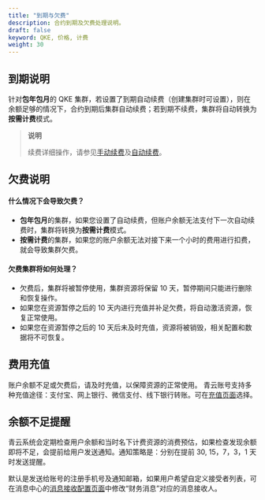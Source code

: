 ```yaml
---
title: "到期与欠费"
description: 合约到期及欠费处理说明。
draft: false
keyword: QKE, 价格, 计费
weight: 30
---
```


## 到期说明

针对**包年包月**的 QKE 集群，若设置了到期自动续费（创建集群时可设置），则在余额足够的情况下，合约到期后集群自动续费；若到期不续费，集群将自动转换为**按需计费**模式。

>**说明**
>
>续费详细操作，请参见[手动续费](/container/qke_plus/manual/bill_operation/apply_renewal/)及[自动续费](/container/qke_plus/manual/bill_operation/auto_renewal/)。

## 欠费说明

#### 什么情况下会导致欠费？

- **包年包月**的集群，如果您设置了自动续费，但账户余额无法支付下一次自动续费时，集群将转换为**按需计费**模式。
- **按需计费**的集群，如果您的账户余额无法对接下来一个小时的费用进行扣费，就会导致集群欠费。

#### 欠费集群将如何处理？

- 欠费后，集群将被暂停使用，集群资源将保留 10 天，暂停期间只能进行删除和恢复操作。
- 如果您在资源暂停之后的 10 天内进行充值并补足欠费，将自动激活资源，恢复正常使用。
- 如果您在资源暂停之后的 10 天后未及时充值，资源将被销毁，相关配置和数据将不可恢复。

## 费用充值

账户余额不足或欠费后，请及时充值，以保障资源的正常使用。
青云账号支持多种充值途径：支付宝、网上银行、微信支付、线下银行转账。可在[充值页面](https://console.qingcloud.com/finance/wallet/)选择。

## 余额不足提醒

青云系统会定期检查用户余额和当时名下计费资源的消费预估，如果检查发现余额即将不足，会提前给用户发送通知。通知策略是：分别在提前 30, 15，7，3，1 天时发送提醒。

默认是发送给账号的注册手机号及通知邮箱，如果用户希望自定义接受者列表，可在消息中心的[消息接收配置页面](https://console.qingcloud.com/notify/receiveConfig)中修改“财务消息”对应的消息接收人。

